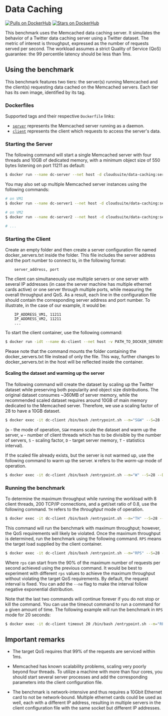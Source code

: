 # Data Caching #

[![Pulls on DockerHub][dhpulls]][dhrepo]
[![Stars on DockerHub][dhstars]][dhrepo]

This benchmark uses the Memcached data caching server. It simulates the behavior of a Twitter data caching server using a Twitter dataset. The metric of interest is throughput, expressed as the number of requests served per second. The workload assumes a strict Quality of Service (QoS) guarantee: the 99 percentile latency should be less than 1ms.

## Using the benchmark ##
This benchmark features two tiers: the server(s) running Memcached and the client(s) requesting data cached on the Memcached servers. Each tier has its own image, identified by its tag.

### Dockerfiles ###

Supported tags and their respective `Dockerfile` links:

 - [`server`][serverdocker] represents the Memcached server running as a daemon.
 - [`client`][clientdocker] represents the client which requests to access the server's data.

### Starting the Server ####

The following command will start a single Memcached server with four threads and 10GB of dedicated memory, with a minimum object size of 550 bytes listening on port 11211 as default:

```bash
$ docker run --name dc-server --net host -d cloudsuite/data-caching:server -t 4 -m 10240 -n 550
```

You may also set up multiple Memcached server instances using the following commands:

```bash
# on VM1
$ docker run --name dc-server1 --net host -d cloudsuite/data-caching:server -t 4 -m 10240 -n 550

# on VM2
$ docker run --name dc-server2 --net host -d cloudsuite/data-caching:server -t 4 -m 10240 -n 550

# ...
```    

### Starting the Client ####

Create an empty folder and then create a server configuration file named docker_servers.txt inside the folder. This file includes the server address and the port number to connect to, in the following format:
```
    server_address, port
```
The client can simultaneously use multiple servers or one server with several IP addresses (in case the server machine has multiple ethernet cards active) or one server through multiple ports, while measuring the overall throughput and QoS. As a result, each line in the configuration file should contain the corresponding server address and port number. To illustrate, in the case of our example, it would be:
```
    IP_ADDRESS_VM1, 11211
    IP_ADDRESS_VM2, 11211
    ...
```


To start the client container, use the following command:

```bash
$ docker run -idt --name dc-client --net host -v PATH_TO_DOCKER_SERVERS_FOLDER:/usr/src/memcached/memcached_client/docker_servers/ cloudsuite/data-caching:client
```

Please note that the command mounts the folder containing the docker_servers.txt file instead of only the file. This way, further changes to docker_servers.txt in the host will be reflected inside the container. 

#### Scaling the dataset and warming up the server ####

The following command will create the dataset by scaling up the Twitter dataset while preserving both popularity and object size distributions. The original dataset consumes ~360MB of server memory, while the recommended scaled dataset requires around 10GB of main memory dedicated to the Memcached server. Therefore, we use a scaling factor of 28 to have a 10GB dataset.

```bash
$ docker exec -it dc-client /bin/bash /entrypoint.sh --m="S&W" --S=28 --D=10240 --w=8 --T=1
```

(`m` - the mode of operation, `S&W` means scale the dataset and warm up the server, `w` - number of client threads which has to be divisible by the number of servers, `S` - scaling factor, `D` - target server memory, `T` - statistics interval).

If the scaled file already exists, but the server is not warmed up, use the following command to warm up the server. `W` refers to the _warm-up_ mode of operation.

```bash
$ docker exec -it dc-client /bin/bash /entrypoint.sh --m="W" --S=28 --D=10240 --w=8 --T=1
```
### Running the benchmark ###

To determine the maximum throughput while running the workload with 8 client threads,
200 TCP/IP connections, and a get/set ratio of 0.8, use the following command. `TH` refers to the _throughput_ mode of operation.

```bash
$ docker exec -it dc-client /bin/bash /entrypoint.sh --m="TH" --S=28 --g=0.8 --c=200 --w=8 --T=1
```

This command will run the benchmark with maximum throughput; however, the QoS requirements will likely be violated. Once the maximum throughput is determined, run the benchmark using the following command. `RPS` means the target load supplied by the client container.

```bash
$ docker exec -it dc-client /bin/bash /entrypoint.sh --m="RPS" --S=28 --g=0.8 --c=200 --w=8 --T=1 --r=rps
```

Where `rps` can start from the 90% of the maximum number of requests per second achieved using the previous command. It would be best to experiment with different `rps` values to achieve the maximum throughput without violating the target QoS requirements. By default, the request interval is fixed. You can add the `--ne` flag to make the interval follow negative exponential distribution.

Note that the last two commands will continue forever if you do not stop or kill the command. You can use the timeout command to run a command for a given amount of time. The following example will run the benchmark in `RPS` mode for 20 seconds:

```bash
$ docker exec -it dc-client timeout 20 /bin/bash /entrypoint.sh --m="RPS" --S=28 --g=0.8 --c=200 --w=8 --T=1 --r=100000 
```

## Important remarks ##
- The target QoS requires that 99% of the requests are serviced within 1ms.

- Memcached has known scalability problems, scaling very poorly beyond four threads.
To utilize a machine with more than four cores,
you should start several server processes and add the corresponding parameters
into the client configuration file.
- The benchmark is network-intensive and thus requires a 10Gbit Ethernet card to not be network-bound. Multiple ethernet cards could be used as well, each with a different IP address, resulting in multiple servers in the client configuration file with the same socket but different IP addresses.


[memcachedWeb]: http://memcached.org/ "Memcached Website"

[serverdocker]: https://github.com/parsa-epfl/cloudsuite/blob/master/benchmarks/data-caching/server/Dockerfile "Server Dockerfile"

[clientdocker]: https://github.com/parsa-epfl/cloudsuite/blob/master/benchmarks/data-caching/client/Dockerfile "Client Dockerfile"

[repo]: https://github.com/parsa-epfl/cloudsuite "GitHub Repo"
[dhrepo]: https://hub.docker.com/r/cloudsuite/data-caching/ "DockerHub Page"
[dhpulls]: https://img.shields.io/docker/pulls/cloudsuite/data-caching.svg "Go to DockerHub Page"
[dhstars]: https://img.shields.io/docker/stars/cloudsuite/data-caching.svg "Go to DockerHub Page"

